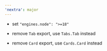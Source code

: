 ```yaml
---
'nextra': major
---
```


- set `"engines.node": ">=18"`

- remove `Tab` export, use `Tabs.Tab` instead

- remove `Card` export, use `Cards.Card` instead
